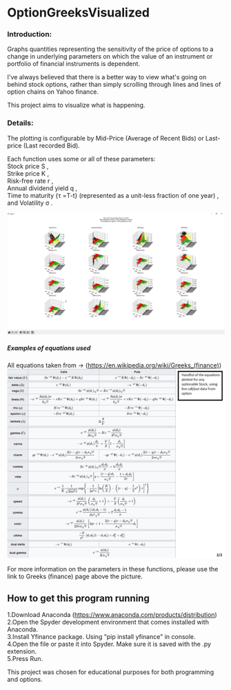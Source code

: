# OptionGreeksVisualized
### Introduction:
Graphs quantities representing the sensitivity of the price of options to a change in underlying parameters on which the value of an instrument or portfolio of financial instruments is dependent.

I've always believed that there is a better way to view what's going on behind stock options, rather than simply scrolling through lines and lines of option chains on Yahoo finance.

This project aims to visualize what is happening.

### Details:
The plotting is configurable by Mid-Price (Average of Recent Bids) or Last-price (Last recorded Bid).

Each function uses some or all of these parameters:  
    Stock price S \,  
    Strike price K \,  
    Risk-free rate r \,  
    Annual dividend yield q \,  
    Time to maturity {τ =T-t} (represented as a unit-less fraction of one year) ,  
    and Volatility σ .  

![Output of OptionGreeksVisualized](https://github.com/KyleJamesKilty/OptionGreeksVisualized/blob/Pictures/Option%20Greeks%20Pictures/Options.png?raw=true)

##### Examples of equations used
All equations taken from -> (https://en.wikipedia.org/wiki/Greeks_(finance))
![Output of OptionGreeksVisualized](https://github.com/KyleJamesKilty/OptionGreeksVisualized/blob/Pictures/Option%20Greeks%20Pictures/Greek_Outputs_Explanation.png?raw=true)

For more information on the parameters in these functions, please use the link to Greeks (finance) page above the picture.

## How to get this program running
1.Download Anaconda (https://www.anaconda.com/products/distribution)  
2.Open the Spyder development environment that comes installed with Anaconda.  
3.Install Yfinance package. Using "pip install yfinance" in console.  
4.Open the file or paste it into Spyder. Make sure it is saved with the .py extension.  
5.Press Run.  

This project was chosen for educational purposes for both programming and options.

